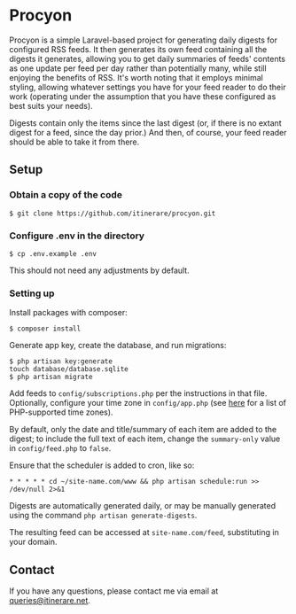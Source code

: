 # Procyon

Procyon is a simple Laravel-based project for generating daily digests for configured RSS feeds. It then generates its own feed containing all the digests it generates, allowing you to get daily summaries of feeds' contents as one update per feed per day rather than potentially many, while still enjoying the benefits of RSS. It's worth noting that it employs minimal styling, allowing whatever settings you have for your feed reader to do their work (operating under the assumption that you have these configured as best suits your needs).

Digests contain only the items since the last digest (or, if there is no extant digest for a feed, since the day prior.) And then, of course, your feed reader should be able to take it from there.

## Setup

### Obtain a copy of the code

```
$ git clone https://github.com/itinerare/procyon.git
```

### Configure .env in the directory

```
$ cp .env.example .env
```

This should not need any adjustments by default.

### Setting up

Install packages with composer:
```
$ composer install
```

Generate app key, create the database, and run migrations:
```
$ php artisan key:generate
touch database/database.sqlite
$ php artisan migrate
```

Add feeds to `config/subscriptions.php` per the instructions in that file. Optionally, configure your time zone in `config/app.php` (see [here](https://www.php.net/manual/en/timezones.php) for a list of PHP-supported time zones).

By default, only the date and title/summary of each item are added to the digest; to include the full text of each item, change the `summary-only` value in `config/feed.php` to `false`. 

Ensure that the scheduler is added to cron, like so:
```
* * * * * cd ~/site-name.com/www && php artisan schedule:run >> /dev/null 2>&1
```

Digests are automatically generated daily, or may be manually generated using the command `php artisan generate-digests`.

The resulting feed can be accessed at `site-name.com/feed`, substituting in your domain.

## Contact
If you have any questions, please contact me via email at [queries@itinerare.net](emailto:queries@itinerare.net).
